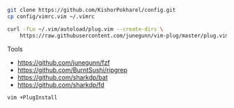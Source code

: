 ```sh
git clone https://github.com/KishorPokharel/config.git
cp config/vimrc.vim ~/.vimrc
```

```sh
curl -fLo ~/.vim/autoload/plug.vim --create-dirs \
    https://raw.githubusercontent.com/junegunn/vim-plug/master/plug.vim
```


Tools
- https://github.com/junegunn/fzf
- https://github.com/BurntSushi/ripgrep
- https://github.com/sharkdp/bat
- https://github.com/sharkdp/fd

```
vim +PlugInstall
```
